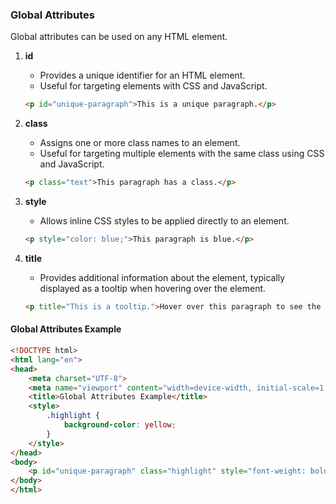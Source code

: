 ### Global Attributes
Global attributes can be used on any HTML element.

1. **id**
   - Provides a unique identifier for an HTML element.
   - Useful for targeting elements with CSS and JavaScript.
   ```html
   <p id="unique-paragraph">This is a unique paragraph.</p>
   ```

2. **class**
   - Assigns one or more class names to an element.
   - Useful for targeting multiple elements with the same class using CSS and JavaScript.
   ```html
   <p class="text">This paragraph has a class.</p>
   ```

3. **style**
   - Allows inline CSS styles to be applied directly to an element.
   ```html
   <p style="color: blue;">This paragraph is blue.</p>
   ```

4. **title**
   - Provides additional information about the element, typically displayed as a tooltip when hovering over the element.
   ```html
   <p title="This is a tooltip.">Hover over this paragraph to see the tooltip.</p>
   ```

#### Global Attributes Example
```html
<!DOCTYPE html>
<html lang="en">
<head>
    <meta charset="UTF-8">
    <meta name="viewport" content="width=device-width, initial-scale=1.0">
    <title>Global Attributes Example</title>
    <style>
        .highlight {
            background-color: yellow;
        }
    </style>
</head>
<body>
    <p id="unique-paragraph" class="highlight" style="font-weight: bold;" title="This is a unique paragraph.">This paragraph has several global attributes.</p>
</body>
</html>
```